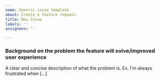 ```yaml
---
name: Generic issue template
about: Create a feature request.
title: New Issue
labels: ''
assignees: ''

---
```


### Background on the problem the feature will solve/improved user experience
A clear and concise description of what the problem is. Ex. I'm always frustrated when [...]
